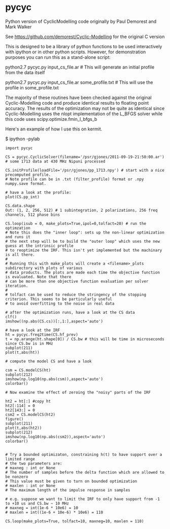 pycyc
=====

Python version of CyclicModelling code originally by Paul Demorest and Mark Walker

See https://github.com/demorest/Cyclic-Modelling for the original C version



This is designed to be a library of python functions to be used interactively with ipython
or in other python scripts. However, for demonstration purposes you can run this as a stand-alone script:

python2.7 pycyc.py input_cs_file.ar # This will generate an initial profile from the data itself

python2.7 pycyc.py input_cs_file.ar some_profile.txt # This will use the profile in some_profile.txt

The majority of these routines have been checked against the original Cyclic-Modelling code
and produce identical results to floating point accuracy. The results of the optimization may
not be quite as identical since Cyclic-Modelling uses the nlopt implementation of the L_BFGS solver
while this code uses scipy.optimize.fmin_l_bfgs_b

Here's an example of how I use this on kermit.

$ ipython -pylab

    import pycyc
    
    CS = pycyc.CyclicSolver(filename='/psr/gjones/2011-09-19-21:50:00.ar') # some 1713 data at 430 MHz Nipuni processed
    
    CS.initProfile(loadFile='/psr/gjones/pp_1713.npy') # start with a nice precomputed profile.
    # Note profile can be in .txt (filter_profile) format or .npy numpy.save format.
    
    # have a look at the profile:
    plot(CS.pp_int)
    
    CS.data.shape
    Out: (1, 2, 256, 512) # 1 subintegration, 2 polarizations, 256 freq channels, 512 phase bins
    
    CS.loop(isub = 0, make_plots=True,ipol=0,tolfact=20) # run the optimzation
    # Note this does the "inner loop": sets up the non-linear optimization and runs it
    # the next step will be to build the "outer loop" which uses the new guess at the intrinsic profile
    # to reoptimize the IRF. This isn't yet implemented but the machinary is all there.
    #
    # Running this with make_plots will create a <filename>_plots subdirectory with plots of various
    # data products. The plots are made each time the objective function is evaluated. Note that there
    # can be more than one objective function evaluation per solver iteration.
    #
    # tolfact can be used to reduce the stringency of the stopping criterion. This seems to be particularly useful
    # to avoid overfitting to the noise in real data
    
    # after the optimization runs, have a look at the CS data
    clf()
    imshow((np.abs(CS.cs))[:,1:],aspect='auto')
    
    # have a look at the IRF
    ht = pycyc.freq2time(CS.hf_prev)
    t = np.arange(ht.shape[0]) / CS.bw # this will be time in microseconds since CS.bw is in MHz
    subplot(211)
    plot(t,abs(ht))
    
    # compute the model CS and have a look
    
    csm = CS.modelCS(ht)
    subplot(212)
    imshow(np.log10(np.abs(csm)),aspect='auto')
    colorbar()
    
    # Now examine the effect of zeroing the "noisy" parts of the IRF
    
    ht2 = ht[:] #copy ht
    ht2[:114] = 0
    ht2[143:] = 0
    csm2 = CS.modelCS(ht2)
    figure()
    subplot(211)
    plot(t,abs(ht2))
    subplot(212)
    imshow(np.log10(np.abs(csm2)),aspect='auto')
    colorbar()
    
    
    # Try a bounded optimizaton, constraining h(t) to have support over a limited range
    # the two parameters are:
    # maxneg : int or None
    # The number of samples before the delta function which are allowed to be nonzero
    # This value must be given to turn on bounded optimization
    # maxlen : int or None
    # The maximum length of the impulse response in samples
    
    # e.g. suppose we want to limit the IRF to only have support from -1 to +10 us and CS.bw ~ 10 MHz
    # maxneg = int(1e-6 * 10e6) = 10
    # maxlen = int((1e-6 + 10e-6) * 10e6) = 110
    
    CS.loop(make_plots=True, tolfact=10, maxneg=10, maxlen = 110)
    
